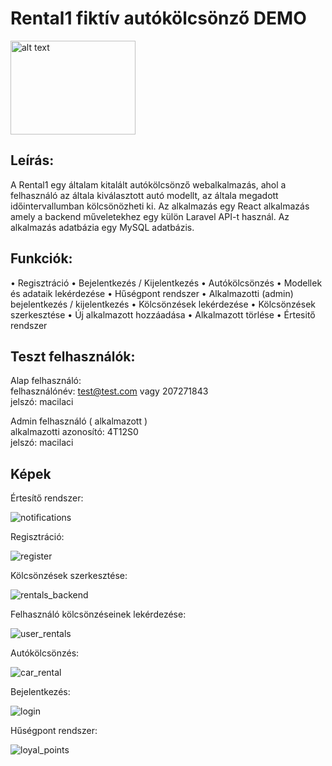 # Rental1 fiktív autókölcsönző DEMO
<img src="https://user-images.githubusercontent.com/67935095/139591680-5bf5904e-0f5b-41f0-a3c4-81401ba5a606.png" alt="alt text" width="200" height="150">

## Leírás: 
A Rental1 egy általam kitalált autókölcsönző webalkalmazás, ahol a felhasználó az általa kiválasztott autó modellt, az általa megadott időintervallumban kölcsönözheti ki.
Az alkalmazás egy React alkalmazás amely a backend műveletekhez egy külön Laravel API-t használ. Az alkalmazás adatbázia egy MySQL adatbázis.

## Funkciók:
• Regisztráció
• Bejelentkezés / Kijelentkezés
• Autókölcsönzés
• Modellek és adataik lekérdezése
• Hűségpont rendszer
• Alkalmazotti (admin) bejelentkezés / kijelentkezés
• Kölcsönzések lekérdezése
• Kölcsönzések szerkesztése
• Új alkalmazott hozzáadása
• Alkalmazott törlése
• Értesitő rendszer

## Teszt felhasználók:

Alap felhasználó:  
felhasználónév: test@test.com vagy 207271843 <br>
jelszó: macilaci

Admin felhasználó ( alkalmazott ) <br>
alkalmazotti azonosító: 4T12S0 <br>
jelszó: macilaci

## Képek
Értesítő rendszer:

![notifications](https://user-images.githubusercontent.com/67935095/139593302-2761b66d-93af-4237-a3e6-62fd5b6b448e.png)

Regisztráció: 

![register](https://user-images.githubusercontent.com/67935095/139593303-100e69da-cb15-4159-9e65-a27bc350f61d.png)

Kölcsönzések szerkesztése:

![rentals_backend](https://user-images.githubusercontent.com/67935095/139593306-1bae2a08-55f3-47db-b7ce-5de11bfbdfa9.png)

Felhasználó kölcsönzéseinek lekérdezése:

![user_rentals](https://user-images.githubusercontent.com/67935095/139593307-ec4ec809-ddc8-4b65-be85-3559669b520e.png)

Autókölcsönzés:

![car_rental](https://user-images.githubusercontent.com/67935095/139593309-49eab219-bcc7-4eab-96e7-53a7a48c9e47.png)

Bejelentkezés: 

![login](https://user-images.githubusercontent.com/67935095/139593310-2f6ebdaa-2bce-4c64-8f9b-235c97156418.png)

Hűségpont rendszer:

![loyal_points](https://user-images.githubusercontent.com/67935095/139593311-cb701db4-d55e-4c9a-9518-86752c0285a0.png)
